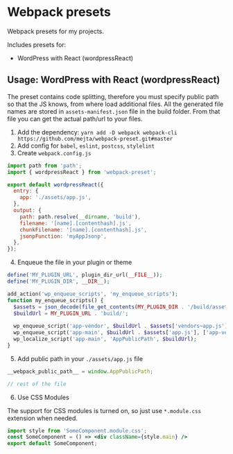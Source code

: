 # Webpack presets

Webpack presets for my projects.

Includes presets for:

* WordPress with React (wordpressReact)

## Usage: WordPress with React (wordpressReact)

The preset contains code splitting, therefore you must specify public path so that the JS knows, from where load additional files. All the generated file names are stored in `assets-manifest.json` file in the build folder. From that file you can get the actual path/url to your files.

1. Add the dependency: `yarn add -D webpack webpack-cli https://github.com/mejta/webpack-preset.git#master`
2. Add config for `babel`, `eslint`, `postcss`, `stylelint`
3. Create `webpack.config.js`

```js
import path from 'path';
import { wordpressReact } from 'webpack-preset';

export default wordpressReact({
  entry: {
    app: './assets/app.js',
  },
  output: {
    path: path.resolve(__dirname, 'build'),
    filename: '[name].[contenthash].js',
    chunkFilename: '[name].[contenthash].js',
    jsonpFunction: 'myAppJsonp',
  },
});
```

4. Enqueue the file in your plugin or theme

```php
define('MY_PLUGIN_URL', plugin_dir_url(__FILE__));
define('MY_PLUGIN_DIR', __DIR__);

add_action('wp_enqueue_scripts', 'my_enqueue_scripts');
function my_enqueue_scripts() {
  $assets = json_decode(file_get_contents(MY_PLUGIN_DIR . '/build/assets-manifest.json'), true);
  $buildUrl = MY_PLUGIN_URL . 'build/';
  
  wp_enqueue_script('app-vendor', $buildUrl . $assets['vendors~app.js'], ['react', 'react-dom'], false, true);
  wp_enqueue_script('app-main', $buildUrl . $assets['app.js'], ['app-vendor'], false, true);
  wp_localize_script('app-main', 'AppPublicPath', $buildUrl);
}
```

5. Add public path in your `./assets/app.js` file

```js
__webpack_public_path__ = window.AppPublicPath;

// rest of the file
```

6. Use CSS Modules

The support for CSS modules is turned on, so just use `*.module.css` extension when needed.

```jsx
import style from 'SomeComponent.module.css';
const SomeComponent = () => <div className={style.main} />
export default SomeComponent;
```
